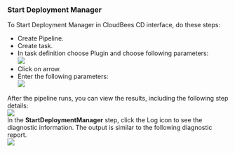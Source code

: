
### Start Deployment Manager

To Start Deployment Manager in CloudBees CD interface, do these steps:

 * Create Pipeline.
 * Create task.
 * In task definition choose Plugin and choose following parameters:
   <br /><img src="../../plugins/EC-WebSphere/images/StartDeploymentManager/PipelinePicker.png" />
 * Click on arrow.
 * Enter the following parameters:
   <br /><img src="../../plugins/EC-WebSphere/images/StartDeploymentManager/PipelineConfig.png" />

After the pipeline runs, you can view the results, including the following step details:
<br /><img src="../../plugins/EC-WebSphere/images/StartDeploymentManager/PipelineResult.png" />
<br />In the <b>StartDeploymentManager</b> step, click the Log icon to see the diagnostic information. The output is similar to the following diagnostic report.
<br /><img src="../../plugins/EC-WebSphere/images/StartDeploymentManager/PipelineLog.png" />
